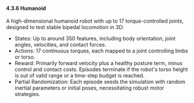 #### 4.3.6 Humanoid

A high-dimensional humanoid robot with up to 17 torque-controlled joints, designed to test stable bipedal locomotion in 3D:
- States: Up to around 350 features, including body orientation, joint angles, velocities, and contact forces.
- Actions: 17 continuous torques, each mapped to a joint controlling limbs or torso.
- Reward: Primarily forward velocity plus a healthy posture term, minus control and contact costs. Episodes terminate if the robot's torso height is out of valid range or a time-step budget is reached.
- Partial Randomization: Each episode seeds the simulation with random inertial parameters or initial poses, necessitating robust motor strategies.
